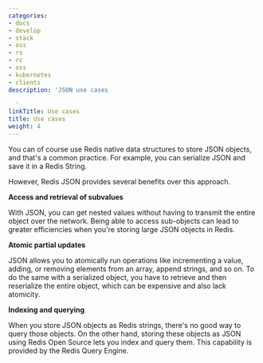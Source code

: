 ```yaml
---
categories:
- docs
- develop
- stack
- oss
- rs
- rc
- oss
- kubernetes
- clients
description: 'JSON use cases

  '
linkTitle: Use cases
title: Use cases
weight: 4
---
```


You can of course use Redis native data structures to store JSON objects, and that's a common practice. For example, you can serialize JSON and save it in a Redis String.

However, Redis JSON provides several benefits over this approach.

**Access and retrieval of subvalues**

With JSON, you can get nested values without having to transmit the entire object over the network. Being able to access sub-objects can lead to greater efficiencies when you're storing large JSON objects in Redis.

**Atomic partial updates**

JSON allows you to atomically run operations like incrementing a value, adding, or removing elements from an array, append strings, and so on. To do the same with a serialized object, you have to retrieve and then reserialize the entire object, which can be expensive and also lack atomicity.

**Indexing and querying**

When you store JSON objects as Redis strings, there's no good way to query those objects. On the other hand, storing these objects as JSON using Redis Open Source lets you index and query them. This capability is provided by the Redis Query Engine.